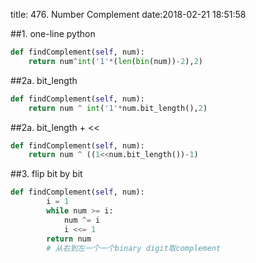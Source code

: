 title: 476. Number Complement
date:2018-02-21 18:51:58

##1. one-line python
```python
def findComplement(self, num):
    return num^int('1'*(len(bin(num))-2),2)
```

##2a. bit_length
```python
def findComplement(self, num):
    return num ^ int('1'*num.bit_length(),2)
```
##2a. bit_length + <<
```python
def findComplement(self, num):
    return num ^ ((1<<num.bit_length())-1)
```

##3. flip bit by bit
```python
def findComplement(self, num):
        i = 1
        while num >= i:
            num ^= i
            i <<= 1
        return num
        # 从右到左一个一个binary digit取complement
```

